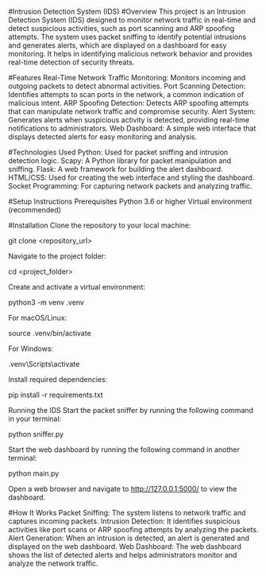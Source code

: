 #Intrusion Detection System (IDS)
#Overview
This project is an Intrusion Detection System (IDS) designed to monitor network traffic in real-time and detect suspicious activities, such as port scanning and ARP spoofing attempts. The system uses packet sniffing to identify potential intrusions and generates alerts, which are displayed on a dashboard for easy monitoring. It helps in identifying malicious network behavior and provides real-time detection of security threats.

#Features
Real-Time Network Traffic Monitoring: Monitors incoming and outgoing packets to detect abnormal activities.
Port Scanning Detection: Identifies attempts to scan ports in the network, a common indication of malicious intent.
ARP Spoofing Detection: Detects ARP spoofing attempts that can manipulate network traffic and compromise security.
Alert System: Generates alerts when suspicious activity is detected, providing real-time notifications to administrators.
Web Dashboard: A simple web interface that displays detected alerts for easy monitoring and analysis.

#Technologies Used
Python: Used for packet sniffing and intrusion detection logic.
Scapy: A Python library for packet manipulation and sniffing.
Flask: A web framework for building the alert dashboard.
HTML/CSS: Used for creating the web interface and styling the dashboard.
Socket Programming: For capturing network packets and analyzing traffic.

#Setup Instructions
Prerequisites
Python 3.6 or higher
Virtual environment (recommended)

#Installation
Clone the repository to your local machine:

git clone <repository_url>

Navigate to the project folder:

cd <project_folder>

Create and activate a virtual environment:

python3 -m venv .venv

For macOS/Linux:

source .venv/bin/activate

For Windows:

.venv\Scripts\activate

Install required dependencies:

pip install -r requirements.txt

Running the IDS
Start the packet sniffer by running the following command in your terminal:

python sniffer.py

Start the web dashboard by running the following command in another terminal:

python main.py

Open a web browser and navigate to http://127.0.0.1:5000/ to view the dashboard.

#How It Works
Packet Sniffing: The system listens to network traffic and captures incoming packets.
Intrusion Detection: It identifies suspicious activities like port scans or ARP spoofing attempts by analyzing the packets.
Alert Generation: When an intrusion is detected, an alert is generated and displayed on the web dashboard.
Web Dashboard: The web dashboard shows the list of detected alerts and helps administrators monitor and analyze the network traffic.
